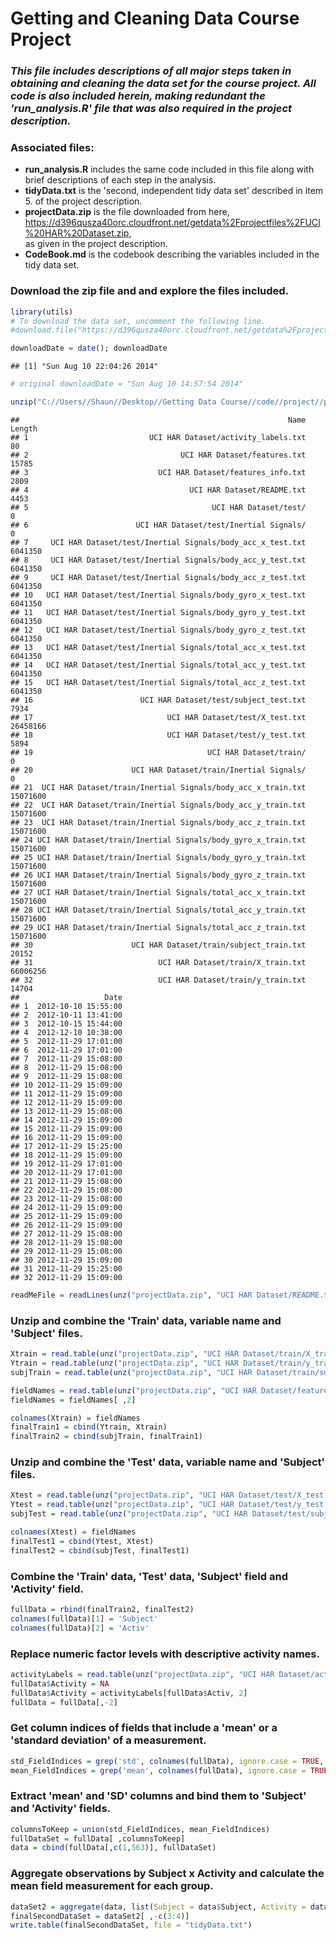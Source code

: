 Getting and Cleaning Data Course Project 
========================================================

### *This file includes descriptions of all major steps taken in obtaining and cleaning the data set for the course project.  All code is also included herein, making redundant the 'run_analysis.R' file that was also required in the project description.*

### **Associated files:**
* **run_analysis.R** includes the same code included in this file along with brief descriptions of each step in the analysis.
* **tidyData.txt** is the 'second, independent tidy data set' described in item 5. of the project description.
* **projectData.zip** is the file downloaded from here, https://d396qusza40orc.cloudfront.net/getdata%2Fprojectfiles%2FUCI%20HAR%20Dataset.zip,   
as given in the project description.
* **CodeBook.md** is the codebook describing the variables included in the tidy data set.





### Download the zip file and and explore the files included.

```r
library(utils)
# To download the data set, uncomment the following line.
#download.file("https://d396qusza40orc.cloudfront.net/getdata%2Fprojectfiles%2FUCI%20HAR%20Dataset.zip", destfile = "projectData.zip")

downloadDate = date(); downloadDate   
```

```
## [1] "Sun Aug 10 22:04:26 2014"
```

```r
# original downloadDate = "Sun Aug 10 14:57:54 2014"

unzip("C://Users//Shaun//Desktop//Getting Data Course//code//project//projectData.zip", list = TRUE)
```

```
##                                                            Name   Length
## 1                           UCI HAR Dataset/activity_labels.txt       80
## 2                                  UCI HAR Dataset/features.txt    15785
## 3                             UCI HAR Dataset/features_info.txt     2809
## 4                                    UCI HAR Dataset/README.txt     4453
## 5                                         UCI HAR Dataset/test/        0
## 6                        UCI HAR Dataset/test/Inertial Signals/        0
## 7     UCI HAR Dataset/test/Inertial Signals/body_acc_x_test.txt  6041350
## 8     UCI HAR Dataset/test/Inertial Signals/body_acc_y_test.txt  6041350
## 9     UCI HAR Dataset/test/Inertial Signals/body_acc_z_test.txt  6041350
## 10   UCI HAR Dataset/test/Inertial Signals/body_gyro_x_test.txt  6041350
## 11   UCI HAR Dataset/test/Inertial Signals/body_gyro_y_test.txt  6041350
## 12   UCI HAR Dataset/test/Inertial Signals/body_gyro_z_test.txt  6041350
## 13   UCI HAR Dataset/test/Inertial Signals/total_acc_x_test.txt  6041350
## 14   UCI HAR Dataset/test/Inertial Signals/total_acc_y_test.txt  6041350
## 15   UCI HAR Dataset/test/Inertial Signals/total_acc_z_test.txt  6041350
## 16                        UCI HAR Dataset/test/subject_test.txt     7934
## 17                              UCI HAR Dataset/test/X_test.txt 26458166
## 18                              UCI HAR Dataset/test/y_test.txt     5894
## 19                                       UCI HAR Dataset/train/        0
## 20                      UCI HAR Dataset/train/Inertial Signals/        0
## 21  UCI HAR Dataset/train/Inertial Signals/body_acc_x_train.txt 15071600
## 22  UCI HAR Dataset/train/Inertial Signals/body_acc_y_train.txt 15071600
## 23  UCI HAR Dataset/train/Inertial Signals/body_acc_z_train.txt 15071600
## 24 UCI HAR Dataset/train/Inertial Signals/body_gyro_x_train.txt 15071600
## 25 UCI HAR Dataset/train/Inertial Signals/body_gyro_y_train.txt 15071600
## 26 UCI HAR Dataset/train/Inertial Signals/body_gyro_z_train.txt 15071600
## 27 UCI HAR Dataset/train/Inertial Signals/total_acc_x_train.txt 15071600
## 28 UCI HAR Dataset/train/Inertial Signals/total_acc_y_train.txt 15071600
## 29 UCI HAR Dataset/train/Inertial Signals/total_acc_z_train.txt 15071600
## 30                      UCI HAR Dataset/train/subject_train.txt    20152
## 31                            UCI HAR Dataset/train/X_train.txt 66006256
## 32                            UCI HAR Dataset/train/y_train.txt    14704
##                   Date
## 1  2012-10-10 15:55:00
## 2  2012-10-11 13:41:00
## 3  2012-10-15 15:44:00
## 4  2012-12-10 10:38:00
## 5  2012-11-29 17:01:00
## 6  2012-11-29 17:01:00
## 7  2012-11-29 15:08:00
## 8  2012-11-29 15:08:00
## 9  2012-11-29 15:08:00
## 10 2012-11-29 15:09:00
## 11 2012-11-29 15:09:00
## 12 2012-11-29 15:09:00
## 13 2012-11-29 15:08:00
## 14 2012-11-29 15:09:00
## 15 2012-11-29 15:09:00
## 16 2012-11-29 15:09:00
## 17 2012-11-29 15:25:00
## 18 2012-11-29 15:09:00
## 19 2012-11-29 17:01:00
## 20 2012-11-29 17:01:00
## 21 2012-11-29 15:08:00
## 22 2012-11-29 15:08:00
## 23 2012-11-29 15:08:00
## 24 2012-11-29 15:09:00
## 25 2012-11-29 15:09:00
## 26 2012-11-29 15:09:00
## 27 2012-11-29 15:08:00
## 28 2012-11-29 15:08:00
## 29 2012-11-29 15:08:00
## 30 2012-11-29 15:09:00
## 31 2012-11-29 15:25:00
## 32 2012-11-29 15:09:00
```

```r
readMeFile = readLines(unz("projectData.zip", "UCI HAR Dataset/README.txt"))
```

### Unzip and combine the 'Train' data, variable name and 'Subject' files.

```r
Xtrain = read.table(unz("projectData.zip", "UCI HAR Dataset/train/X_train.txt"))
Ytrain = read.table(unz("projectData.zip", "UCI HAR Dataset/train/y_train.txt"))
subjTrain = read.table(unz("projectData.zip", "UCI HAR Dataset/train/subject_train.txt"))

fieldNames = read.table(unz("projectData.zip", "UCI HAR Dataset/features.txt"))
fieldNames = fieldNames[ ,2]

colnames(Xtrain) = fieldNames
finalTrain1 = cbind(Ytrain, Xtrain)
finalTrain2 = cbind(subjTrain, finalTrain1)
```

### Unzip and combine the 'Test' data,  variable name and 'Subject' files.

```r
Xtest = read.table(unz("projectData.zip", "UCI HAR Dataset/test/X_test.txt"))
Ytest = read.table(unz("projectData.zip", "UCI HAR Dataset/test/y_test.txt"))
subjTest = read.table(unz("projectData.zip", "UCI HAR Dataset/test/subject_test.txt"))

colnames(Xtest) = fieldNames
finalTest1 = cbind(Ytest, Xtest)
finalTest2 = cbind(subjTest, finalTest1)
```

### Combine the 'Train' data, 'Test' data, 'Subject' field and 'Activity' field. 

```r
fullData = rbind(finalTrain2, finalTest2)
colnames(fullData)[1] = 'Subject'
colnames(fullData)[2] = 'Activ'
```

### Replace numeric factor levels with descriptive activity names.

```r
activityLabels = read.table(unz("projectData.zip", "UCI HAR Dataset/activity_labels.txt"))
fullData$Activity = NA
fullData$Activity = activityLabels[fullData$Activ, 2]
fullData = fullData[,-2]
```

### Get column indices of fields that include a 'mean' or a 'standard deviation' of a measurement.

```r
std_FieldIndices = grep('std', colnames(fullData), ignore.case = TRUE, value = FALSE)
mean_FieldIndices = grep('mean', colnames(fullData), ignore.case = TRUE, value = FALSE)
```

### Extract 'mean' and 'SD' columns and bind them to 'Subject' and 'Activity' fields.

```r
columnsToKeep = union(std_FieldIndices, mean_FieldIndices)    
fullDataSet = fullData[ ,columnsToKeep]
data = cbind(fullData[,c(1,563)], fullDataSet)
```

###  Aggregate observations by Subject x Activity and calculate the mean field     measurement for each group.

```r
dataSet2 = aggregate(data, list(Subject = data$Subject, Activity = data$Activity), mean)
finalSecondDataSet = dataSet2[ ,-c(3:4)]
write.table(finalSecondDataSet, file = "tidyData.txt")
```
